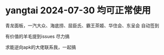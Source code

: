 # yangtai 2024-07-30 均可正常使用
青龙面板，一汽大众、海底捞、屈臣氏、霸王茶姬、华住会、东呈会 自动签到

有价值的羊毛提到issues 尽力搞

求能逆向apk的大佬联系我，一起搞
